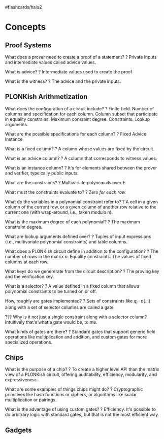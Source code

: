 #flashcards/halo2

# Concepts

## Proof Systems

What does a prover need to create a proof of a statement?
?
Private inputs and intemediate values called advice values.
<!--SR:2022-08-07,11,250-->

What is advice?
?
Intermediate values used to create the proof
<!--SR:2022-08-04,9,250-->

What is the witness?
?
The advice and the private inputs.
<!--SR:2022-08-07,13,270-->

## PLONKish Arithmetization

What does the configuration of a circuit include?
?
Finite field.
Number of columns and specification for each column.
Column subset that participate in equality constrains.
Maximum consraint degree.
Constraints.
Lookup arguments.
<!--SR:2022-08-02,5,190-->

What are the possible specifications for each column?
?
Fixed
Advice
Instance
<!--SR:2022-08-07,4,210-->

What is a fixed column?
?
A column whose values are fixed by the circuit.
<!--SR:2022-08-10,14,270-->

What is an advice column?
?
A column that corresponds to witness values.
<!--SR:2022-08-03,8,230-->

What is an instance column?
?
It's for elements shared between the prover and verifier, typeically public inputs.
<!--SR:2022-08-06,8,230-->

What are the constraints?
?
Multivariate polynomails over F.
<!--SR:2022-08-06,12,270-->

What must the constraints evaluate to?
?
Zero *for each row*.
<!--SR:2022-08-15,12,230-->

What do the variables in a polynomial constraint refer to?
?
A cell in a given column of the current row, or a given column of another row relative to the current one (with wrap-around, i.e., taken modulo n).
<!--SR:2022-08-12,14,230-->

What is the maximum degree of each polynomial?
?
The maximum constraint degree.
<!--SR:2022-09-01,29,250-->

What are lookup arguments defined over?
?
Tuples of input expressions (i.e., multivariate polynomial constraints) and table columns.
<!--SR:2022-08-01,3,210-->

What does a PLONKish circuit define in addition to the configuration?
?
The number of rows in the matrix $n$.
Equality constraints.
The values of fixed columns at each row.
<!--SR:2022-08-02,3,170-->

What keys do we genererate from the circuit description?
?
The proving key and the verification key.
<!--SR:2022-08-11,15,270-->

What is a selector?
?
A value defined in a fixed column that allows polynomial constraints to be turned on or off.
<!--SR:2022-08-17,18,270-->

How, roughly are gates implemented?
?
Sets of constraints like $q_i \cdot p(...)$, along with a set of selector columns are called a gate.
<!--SR:2022-08-24,21,250-->

??? Why is it not just a single constraint along with a selector column? Intuitively that's what a gate would be, to me.

What kinds of gates are there?
?
Standard gates that support generic field operations like multiplication and addition, and custom gates for more specialized operations.
<!--SR:2022-08-09,13,270-->

## Chips

What is the purpose of a chip?
?
To create a higher level API than the matrix view of a PLONKish circuit, offering auditability, efficiency, modularity, and expressiveness.
<!--SR:2022-08-12,16,270-->

What are some examples of things chips might do?
?
Cryptographic primitives like hash functions or ciphers, or algorithms like scalar multiplication or pairings.
<!--SR:2022-08-05,10,250-->

What is the advantage of using custom gates?
?
Efficiency. It's possible to do arbitrary logic with standard gates, but that is not the most efficient way.
<!--SR:2022-08-08,13,270-->

## Gadgets